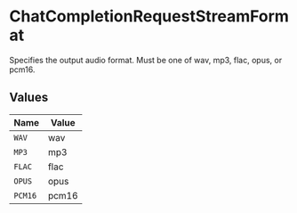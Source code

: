 # ChatCompletionRequestStreamFormat

Specifies the output audio format. Must be one of wav, mp3, flac, opus, or pcm16.


## Values

| Name    | Value   |
| ------- | ------- |
| `WAV`   | wav     |
| `MP3`   | mp3     |
| `FLAC`  | flac    |
| `OPUS`  | opus    |
| `PCM16` | pcm16   |